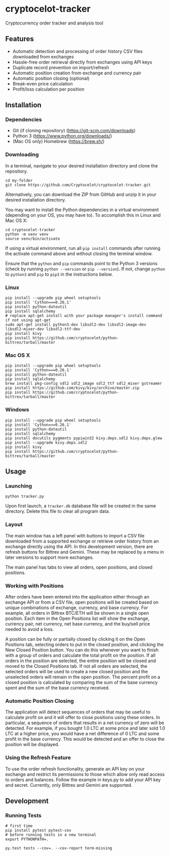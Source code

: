 # cryptocelot-tracker
Cryptocurrency order tracker and analysis tool

## Features

* Automatic detection and processing of order history CSV files downloaded from exchanges
* Hassle-free order retrieval directly from exchanges using API keys
* Duplicate record prevention on import/refresh
* Automatic position creation from exchange and currency pair
* Automatic position closing (optional)
* Break-even price calculation
* Profit/loss calculation per position

## Installation

### Dependencies
* Git (if cloning repository) (https://git-scm.com/downloads)
* Python 3 (https://www.python.org/downloads/)
* (Mac OS only) Homebrew (https://brew.sh/)

### Downloading
In a terminal, navigate to your desired installation directory and clone the repository.

    cd my-folder
    git clone https://github.com/Cryptocelot/cryptocelot-tracker.git

Alternatively, you can download the ZIP from GitHub and unzip it in your desired installation directory.

You may want to install the Python dependencies in a virtual environment (depending on your OS, you may have to). To accomplish this in Linux and Mac OS X:

    cd cryptocelot-tracker
    python -m venv venv
    source venv/bin/activate

If using a virtual environment, run all `pip install` commands after running the activate command above and without closing the terminal window.

Ensure that the `python` and `pip` commands point to the Python 3 versions (check by running `python --version` or `pip --version`). If not, change `python` to `python3` and `pip` to `pip3` in the instructions below.

### Linux
    pip install --upgrade pip wheel setuptools
    pip install 'Cython===0.26.1'
    pip install python-dateutil
    pip install sqlalchemy
    # replace apt-get install with your package manager's install command if not using apt-get
    sudo apt-get install python3-dev libsdl2-dev libsdl2-image-dev libsdl2-mixer-dev libsdl2-ttf-dev
    pip install kivy
    pip install https://github.com/cryptocelot/python-bittrex/tarball/master

### Mac OS X
    pip install --upgrade pip wheel setuptools
    pip install 'Cython===0.26.1'
    pip install python-dateutil
    pip install sqlalchemy
    brew install pkg-config sdl2 sdl2_image sdl2_ttf sdl2_mixer gstreamer
    pip install https://github.com/kivy/kivy/archive/master.zip
    pip install https://github.com/cryptocelot/python-bittrex/tarball/master

### Windows
    pip install --upgrade pip wheel setuptools
    pip install 'Cython===0.26.1'
    pip install python-dateutil
    pip install sqlalchemy
    pip install docutils pygments pypiwin32 kivy.deps.sdl2 kivy.deps.glew
    pip install --upgrade kivy.deps.sdl2
    pip install kivy
    pip install https://github.com/cryptocelot/python-bittrex/tarball/master

## Usage

### Launching
    python tracker.py

Upon first launch, a `tracker.db` database file will be created in the same directory. Delete this file to clear all program data.

### Layout
The main window has a left panel with buttons to import a CSV file downloaded from a supported exchange or retrieve order history from an exchange directly using the API. In this development version, there are refresh buttons for Bittrex and Gemini. These may be replaced by a menu in later versions to support more exchanges.

The main panel has tabs to view all orders, open positions, and closed positions.

### Working with Positions
After orders have been entered into the application either through an exchange API or from a CSV file, open positions will be created based on unique combinations of exchange, currency, and base currency. For example, all orders in Bittrex BTC/ETH will be shown in a single open position. Each item in the Open Positions list will show the exchange, currency pair, net currency, net base currency, and the buy/sell price needed to avoid a loss.

A position can be fully or partially closed by clicking it on the Open Positions tab, selecting orders to put in the closed position, and clicking the New Closed Position button. You can do this whenever you want to finish with a group of orders and calculate the total profit on the position. If all orders in the position are selected, the entire position will be closed and moved to the Closed Positions tab. If not all orders are selected, the selected orders will be used to create a new closed position and the unselected orders will remain in the open position. The percent profit on a closed position is calculated by comparing the sum of the base currency spent and the sum of the base currency received.

### Automatic Position Closing
The application will detect sequences of orders that may be useful to calculate profit on and it will offer to close positions using these orders. In particular, a sequence of orders that results in a net currency of zero will be detected. For example, if you bought 1.0 LTC at some price and later sold 1.0 LTC at a higher price, you would have a net difference of 0 LTC and some profit in the base currency. This would be detected and an offer to close the position will be displayed.

### Using the Refresh Feature
To use the order refresh functionality, generate an API key on your exchange and restrict its permissions to those which allow only read access to orders and balances. Follow the example in keys.py to add your API key and secret. Currently, only Bittrex and Gemini are supported.

## Development

### Running Tests

    # first time
    pip install pytest pytest-cov
    # before running tests in a new terminal
    export PYTHONPATH=.

    py.test tests --cov=. --cov-report term-missing

